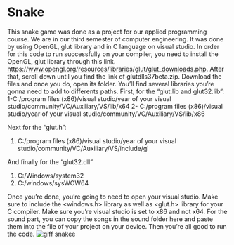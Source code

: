 # Snake
This snake game was done as a project for our applied programming course. We are in our third semester of computer engineering. It was done by using OpenGL, glut library and in C language on visual studio. In order for this code to run successfully on your compiler, you need to install the OpenGL, glut library through this link. <https://www.opengl.org/resources/libraries/glut/glut_downloads.php>. After that, scroll down until you find the link of glutdlls37beta.zip. Download the files and once you do, open its folder. You’ll find several libraries you’re gonna need to add to differents paths. First, for the “glut.lib and glut32.lib”: 
1-C:/program files (x86)/visual studio/year of your visual studio/community/VC/Auxiliary/VS/lib/x64 
2- C:/program files (x86)/visual studio/year of your visual studio/community/VC/Auxiliary/VS/lib/x86

Next for the “glut.h”: 
1. C:/program files (x86)/visual studio/year of your visual studio/community/VC/Auxiliary/VS/include/gl

And finally for the “glut32.dll” 
1. C:/Windows/system32
2. C:/windows/sysWOW64

Once you’re done, you’re going to need to open your visual studio. Make sure to include the <windows.h> library as well as <glut.h> library for your C compiler. Make sure you’re visual studio is set to x86 and not x64. 
For the sound part, you can copy the songs in the sound folder here and paste them into the file of your project on your device. Then you’re all good to run the code.
![giff snakee](https://user-images.githubusercontent.com/98217938/150698397-e3f2cd28-23cd-4dc1-a057-b70b959fc40f.gif)
